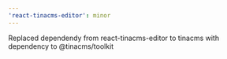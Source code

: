 ```yaml
---
'react-tinacms-editor': minor
---
```


Replaced dependendy from react-tinacms-editor to tinacms with dependency to @tinacms/toolkit
